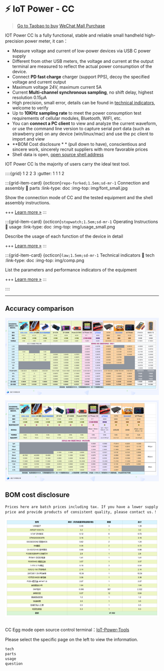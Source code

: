 # ⚡ IoT Power - CC

> [Go to Taobao to buy](https://item.taobao.com/item.htm?id=718378448520)
> [WeChat Mall Purchase](https://appc6kjfor22343.h5.xiaoeknow.com/v1/goods/goods_detail/SPU_ENT_1678672270GckvYWaVoUuX4)

IOT Power CC Is a fully functional, stable and reliable small handheld high-precision power meter, it can：

- Measure voltage and current of low-power devices via USB C power supply
- Different from other USB meters, the voltage and current at the output terminal are measured to reflect the actual power consumption of the device.
- Connect **PD fast charge** charger (support PPS), decoy the specified voltage and current output
- Maximum voltage 24V, maximum current 5A
- Current **Multi-channel synchronous sampling**, no shift delay, highest resolution 0.15μA
- High precision, small error, details can be found in [technical indicators](https://wiki.luatos.org/iotpower/cc/tech.html), welcome to verify
- Up to **10KHz sampling rate** to meet the power consumption test requirements of cellular modules, Bluetooth, WIFI, etc.
- You can **connect a PC client** to view and analyze the current waveform, or use the command line version to capture serial port data (such as strawberry pie) on any device (win/linux/mac) and use the pc client to import and view
- **BOM Cost disclosure * * (pull down to have), conscientious and sincere work, sincerely recruit suppliers with more favorable prices
- Shell data is open, [open source shell address](https://cdn.openluat-luatcommunity.openluat.com/attachment/20230515082541036_%E5%A4%96%E5%A3%B3%E8%B5%84%E6%96%99%E6%9B%B4%E6%96%B0.zip)

IOT Power CC Is the majority of users carry the ideal test tool.

::::{grid} 1 2 2 3
:gutter: 1 1 1 2

:::{grid-item-card} {octicon}`repo-forked;1.5em;sd-mr-1` Connection and assembly
:link: parts
:link-type: doc
:img-top: img/font_small.jpg

Show the connection mode of CC and the tested equipment and the shell assembly instructions.

+++
[Learn more »](parts)
:::

:::{grid-item-card} {octicon}`stopwatch;1.5em;sd-mr-1` Operating Instructions
:link: usage
:link-type: doc
:img-top: img/usage_small.png

Describe the usage of each function of the device in detail

+++
[Learn more »](usage)
:::

:::{grid-item-card} {octicon}`law;1.5em;sd-mr-1` Technical indicators
:link: tech
:link-type: doc
:img-top: img/comp.png

List the parameters and performance indicators of the equipment

+++
[Learn more »](tech)
:::

::::

---

## Accuracy comparison

![vtest](img/vtest.png)

![ctest](img/ctest.png)

## BOM cost disclosure

```{note}
Prices here are batch prices including tax. If you have a lower supply price and provide products of consistent quality, please contact us.！
```

![cost](img/cost.png)

```{rubric} More information
```

CC Egg mode open source control terminal：[IoT-Power-Tools](https://github.com/chenxuuu/IoT-Power-Tools)

Please select the specific page on the left to view the information.

```{toctree}
tech
parts
usage
question
```
